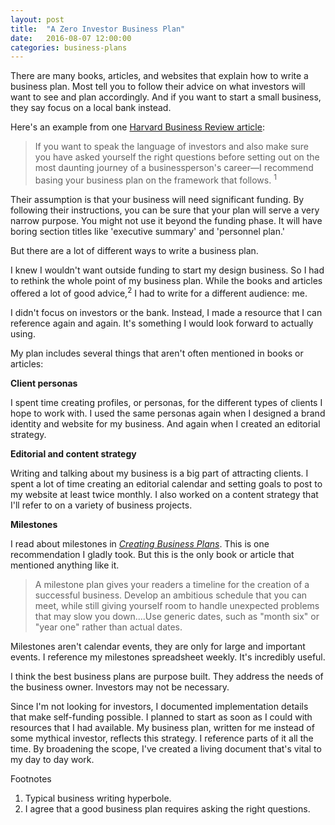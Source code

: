 ```yaml
---
layout: post
title:  "A Zero Investor Business Plan"
date:   2016-08-07 12:00:00
categories: business-plans
---
```


There are many books, articles, and websites that explain how to write a business plan. Most tell you to follow their advice on what investors will want to see and plan accordingly. And if you want to start a small business, they say focus on a local bank instead.

Here's an example from one [Harvard Business Review article](http://gsl.mit.edu/media/programs/india-bms-summer-2013/materials/how-to-write-a-great-business-plan.pdf):

> If you want to speak the language of investors and also make sure you have asked yourself the right questions before setting out on the most daunting journey of a businessperson's career—I recommend basing your business plan on the framework that follows. <sup>1</sup>

Their assumption is that your business will need significant funding. By following their instructions, you can be sure that your plan will serve a very narrow purpose. You might not use it beyond the funding phase. It will have boring section titles like 'executive summary' and 'personnel plan.'

But there are a lot of different ways to write a business plan.

I knew I wouldn't want outside funding to start my design business. So I had to rethink the whole point of my business plan. While the books and articles offered a lot of good advice,<sup>2</sup> I had to write for a different audience: me.

I didn't focus on investors or the bank. Instead, I made a resource that I can reference again and again. It's something I would look forward to actually using.

My plan includes several things that aren't often mentioned in books or articles:

**Client personas**

I spent time creating profiles, or personas, for the different types of clients I hope to work with. I used the same personas again when I designed a brand identity and website for my business. And again when I created an editorial strategy.

**Editorial and content strategy**

Writing and talking about my business is a big part of attracting clients. I spent a lot of time creating an editorial calendar and setting goals to post to my website at least twice monthly. I also worked on a content strategy that I'll refer to on a variety of business projects.

**Milestones**

I read about milestones in [_Creating Business Plans_](https://hbr.org/product/creating-business-plans-hbr-20-minute-manager-series/16998E-KND-ENG). This is one recommendation I gladly took. But this is the only book or article that mentioned anything like it.

> A milestone plan gives your readers a timeline for the creation of a successful business. Develop an ambitious schedule that you can meet, while still giving yourself room to handle unexpected problems that may slow you down....Use generic dates, such as "month six" or "year one" rather than actual dates.

Milestones aren't calendar events, they are only for large and important events. I reference my milestones spreadsheet weekly. It's incredibly useful.

I think the best business plans are purpose built. They address the needs of the business owner. Investors may not be necessary.

Since I'm not looking for investors, I documented implementation details that make self-funding possible. I planned to start as soon as I could with resources that I had available. My business plan, written for me instead of some mythical investor, reflects this strategy. I reference parts of it all the time. By broadening the scope, I've created a living document that's vital to my day to day work.

<div class="footnotes">
  <span class="meta">Footnotes</span>

  <ol>
    <li>Typical business writing hyperbole. </li>
    <li>I agree that a good business plan requires asking the right questions.</li>
  </ol>

</div>
